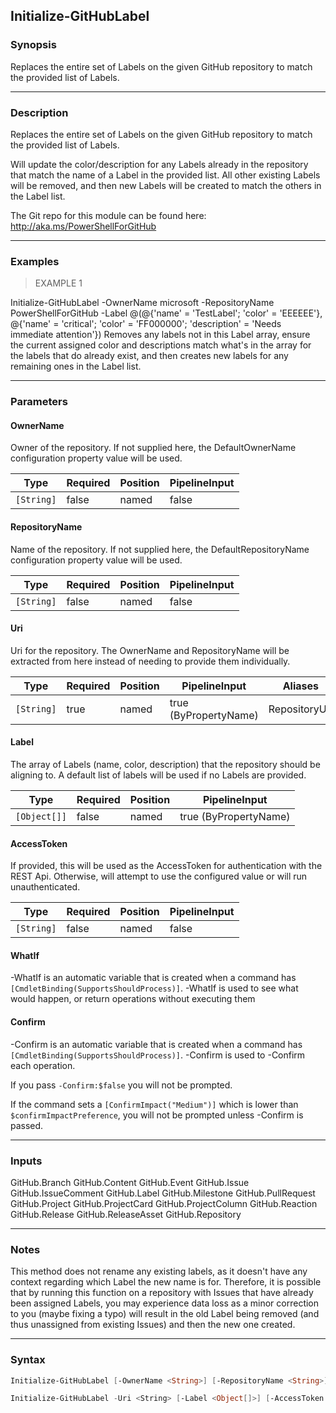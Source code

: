 Initialize-GitHubLabel
----------------------

### Synopsis
Replaces the entire set of Labels on the given GitHub repository to match the provided list
of Labels.

---

### Description

Replaces the entire set of Labels on the given GitHub repository to match the provided list
of Labels.

Will update the color/description for any Labels already in the repository that match the
name of a Label in the provided list.  All other existing Labels will be removed, and then
new Labels will be created to match the others in the Label list.

The Git repo for this module can be found here: http://aka.ms/PowerShellForGitHub

---

### Examples
> EXAMPLE 1

Initialize-GitHubLabel -OwnerName microsoft -RepositoryName PowerShellForGitHub -Label @(@{'name' = 'TestLabel'; 'color' = 'EEEEEE'}, @{'name' = 'critical'; 'color' = 'FF000000'; 'description' = 'Needs immediate attention'})
Removes any labels not in this Label array, ensure the current assigned color and descriptions
match what's in the array for the labels that do already exist, and then creates new labels
for any remaining ones in the Label list.

---

### Parameters
#### **OwnerName**
Owner of the repository.
If not supplied here, the DefaultOwnerName configuration property value will be used.

|Type      |Required|Position|PipelineInput|
|----------|--------|--------|-------------|
|`[String]`|false   |named   |false        |

#### **RepositoryName**
Name of the repository.
If not supplied here, the DefaultRepositoryName configuration property value will be used.

|Type      |Required|Position|PipelineInput|
|----------|--------|--------|-------------|
|`[String]`|false   |named   |false        |

#### **Uri**
Uri for the repository.
The OwnerName and RepositoryName will be extracted from here instead of needing to provide
them individually.

|Type      |Required|Position|PipelineInput        |Aliases      |
|----------|--------|--------|---------------------|-------------|
|`[String]`|true    |named   |true (ByPropertyName)|RepositoryUrl|

#### **Label**
The array of Labels (name, color, description) that the repository should be aligning to.
A default list of labels will be used if no Labels are provided.

|Type        |Required|Position|PipelineInput        |
|------------|--------|--------|---------------------|
|`[Object[]]`|false   |named   |true (ByPropertyName)|

#### **AccessToken**
If provided, this will be used as the AccessToken for authentication with the
REST Api.  Otherwise, will attempt to use the configured value or will run unauthenticated.

|Type      |Required|Position|PipelineInput|
|----------|--------|--------|-------------|
|`[String]`|false   |named   |false        |

#### **WhatIf**
-WhatIf is an automatic variable that is created when a command has ```[CmdletBinding(SupportsShouldProcess)]```.
-WhatIf is used to see what would happen, or return operations without executing them
#### **Confirm**
-Confirm is an automatic variable that is created when a command has ```[CmdletBinding(SupportsShouldProcess)]```.
-Confirm is used to -Confirm each operation.

If you pass ```-Confirm:$false``` you will not be prompted.

If the command sets a ```[ConfirmImpact("Medium")]``` which is lower than ```$confirmImpactPreference```, you will not be prompted unless -Confirm is passed.

---

### Inputs
GitHub.Branch
GitHub.Content
GitHub.Event
GitHub.Issue
GitHub.IssueComment
GitHub.Label
GitHub.Milestone
GitHub.PullRequest
GitHub.Project
GitHub.ProjectCard
GitHub.ProjectColumn
GitHub.Reaction
GitHub.Release
GitHub.ReleaseAsset
GitHub.Repository

---

### Notes
This method does not rename any existing labels, as it doesn't have any context regarding
which Label the new name is for.  Therefore, it is possible that by running this function
on a repository with Issues that have already been assigned Labels, you may experience data
loss as a minor correction to you (maybe fixing a typo) will result in the old Label being
removed (and thus unassigned from existing Issues) and then the new one created.

---

### Syntax
```PowerShell
Initialize-GitHubLabel [-OwnerName <String>] [-RepositoryName <String>] [-Label <Object[]>] [-AccessToken <String>] [-WhatIf] [-Confirm] [<CommonParameters>]
```
```PowerShell
Initialize-GitHubLabel -Uri <String> [-Label <Object[]>] [-AccessToken <String>] [-WhatIf] [-Confirm] [<CommonParameters>]
```
